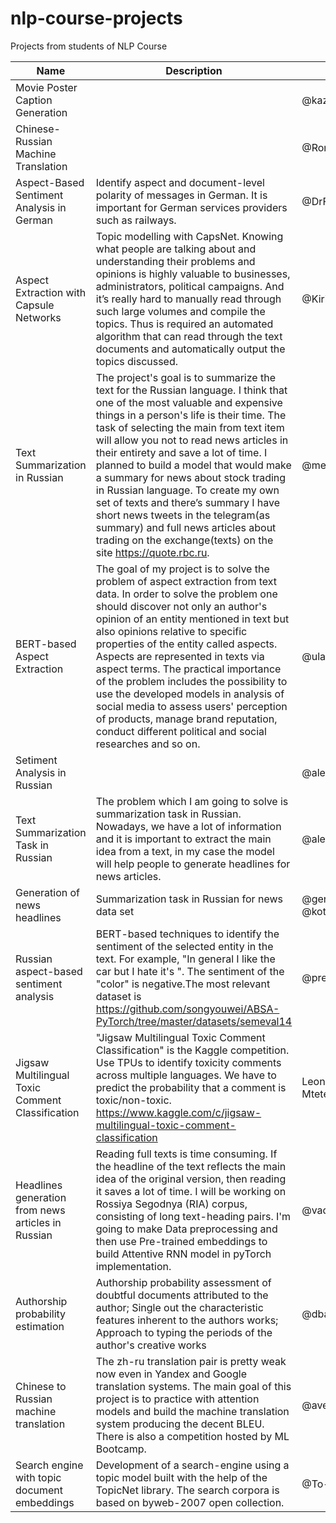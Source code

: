 # nlp-course-projects
Projects from students of NLP Course

|Name|Description|Team|Repository|
|----|-----------|----|----------|
|Movie Poster Caption Generation||@kazzand|https://github.com/kazzand/huaweiproject |
|Chinese-Russian Machine Translation||@RonanenkovN|https://github.com/RomanenkovN/HuaweiNLP |
|Aspect-Based Sentiment Analysis in German|Identify aspect and document-level polarity of messages in German. It is important for German services providers such as railways.|@DrFirestream|https://github.com/DrFirestream/NLP |
|Aspect Extraction with Capsule Networks|Topic modelling with CapsNet. Knowing what people are talking about and understanding their problems and opinions is highly valuable to businesses, administrators, political campaigns. And it’s really hard to manually read through such large volumes and compile the topics. Thus is required an automated algorithm that can read through the text documents and automatically output the topics discussed.|@KirillKrasikov|https://github.com/KirillKrasikov/TopicModelingWithCapsNet |
|Text Summarization in Russian| The project's goal is to summarize the text for the Russian language. I think that one of the most valuable and expensive things in a person's life is their time. The task of selecting the main from text item will allow you not to read news articles in their entirety and save a lot of time. I planned to build a model that would make a summary for news about stock trading in Russian language. To create my own set of texts and there’s summary I have short news tweets in the telegram(as summary) and full news articles about trading on the exchange(texts) on the site https://quote.rbc.ru. |@medphisiker|https://github.com/medphisiker/Huawei-s-nlp-course-project |
|BERT-based Aspect Extraction|The goal of my project is to solve the problem of aspect extraction from text data. In order to solve the problem one should discover not only an author's opinion of an entity mentioned in text but also opinions relative to specific properties of the entity called aspects. Aspects are represented in texts via aspect terms. The practical importance of the problem includes the possibility to use the developed models in analysis of social media to assess users' perception of products, manage brand reputation, conduct different political and social researches and so on.|@ulaelfray|https://bitbucket.org/ulaelfray/huawei-nlp-course/ |
|Setiment Analysis in Russian||@alekxd|https://github.com/alekxd/project-NLP-sentiment-rus |
|Text Summarization Task in Russian|The problem which I am going to solve is summarization task in Russian. Nowadays, we have a lot of information and it is important to extract the main idea from a text, in my case the model will help people to generate headlines for news articles.|@alexvishnevskiy| https://github.com/alexvishnevskiy/Huawei-project |
|Generation of news headlines|Summarization task in Russian for news data set|@germanjke, @kotyukov|https://github.com/germanjke/huaweiNLP |
|Russian aspect-based sentiment analysis|BERT-based techniques to identify the sentiment of the selected entity in the text. For example, "In general I like the car but I hate it's <color>". The sentiment of the "color" is negative.The most relevant dataset is https://github.com/songyouwei/ABSA-PyTorch/tree/master/datasets/semeval14 |@preduct0r| https://github.com/preduct0r/huawei|
|Jigsaw Multilingual Toxic Comment Classification|"Jigsaw Multilingual Toxic Comment Classification" is the Kaggle competition. Use TPUs to identify toxicity comments across multiple languages. We have to predict the probability that a comment is toxic/non-toxic. https://www.kaggle.com/c/jigsaw-multilingual-toxic-comment-classification|LeonidMorozov, Mteterin|https://github.com/LeonidMorozov/jigsaw_toxic_classification|
|Headlines generation from news articles in Russian|Reading full texts is time consuming. If the headline of the text reflects the main idea of the original version, then reading it saves a lot of time. I will be working on Rossiya Segodnya (RIA) corpus, consisting of long text-heading pairs. I'm going to make Data preprocessing and then use Pre-trained embeddings to build Attentive RNN model in pyTorch implementation.|@vadimvvlasov|https://github.com/vadimvvlasov/nlp-project|
|Authorship probability estimation|Authorship probability assessment of doubtful documents attributed to the author; Single out the characteristic features inherent to the authors works; Approach to typing the periods of the author's creative works|@dbadeev|https://github.com/dbadeev/nlp_huawei_project|
|Chinese to Russian machine translation|The zh-ru translation pair is pretty weak now even in Yandex and Google translation systems. The main goal of this project is to practice with attention models and build the machine translation system producing the decent BLEU. There is also a competition hosted by ML Bootcamp.|@averkij|https://github.com/averkij/ml-bootcamp-zh-ru-translation|
|Search engine with topic document embeddings|Development of a search-engine using a topic model built with the help of the TopicNet library. The search corpora is based on byweb-2007 open collection.  |@To-olak | https://github.com/Evgeny-Egorov-Projects/ROMIP-search |
